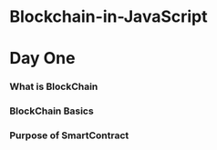 # Blockchain-in-JavaScript
<h1>Day One</h1>
<h3>What is BlockChain</h3>
<h3> BlockChain Basics</h3>
<h3>Purpose of SmartContract</h3>